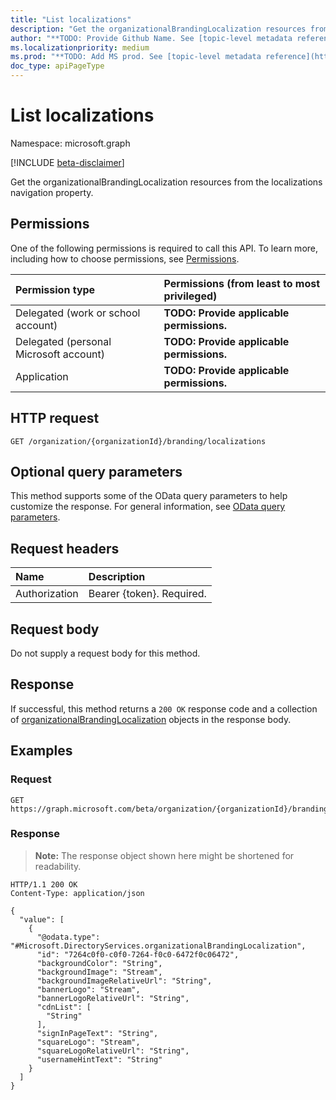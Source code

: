 ```yaml
---
title: "List localizations"
description: "Get the organizationalBrandingLocalization resources from the localizations navigation property."
author: "**TODO: Provide Github Name. See [topic-level metadata reference](https://msgo.azurewebsites.net/add/document/guidelines/metadata.html#topic-level-metadata)**"
ms.localizationpriority: medium
ms.prod: "**TODO: Add MS prod. See [topic-level metadata reference](https://msgo.azurewebsites.net/add/document/guidelines/metadata.html#topic-level-metadata)**"
doc_type: apiPageType
---
```


# List localizations
Namespace: microsoft.graph

[!INCLUDE [beta-disclaimer](../../includes/beta-disclaimer.md)]

Get the organizationalBrandingLocalization resources from the localizations navigation property.

## Permissions
One of the following permissions is required to call this API. To learn more, including how to choose permissions, see [Permissions](/graph/permissions-reference).

|Permission type|Permissions (from least to most privileged)|
|:---|:---|
|Delegated (work or school account)|**TODO: Provide applicable permissions.**|
|Delegated (personal Microsoft account)|**TODO: Provide applicable permissions.**|
|Application|**TODO: Provide applicable permissions.**|

## HTTP request

<!-- {
  "blockType": "ignored"
}
-->
``` http
GET /organization/{organizationId}/branding/localizations
```

## Optional query parameters
This method supports some of the OData query parameters to help customize the response. For general information, see [OData query parameters](/graph/query-parameters).

## Request headers
|Name|Description|
|:---|:---|
|Authorization|Bearer {token}. Required.|

## Request body
Do not supply a request body for this method.

## Response

If successful, this method returns a `200 OK` response code and a collection of [organizationalBrandingLocalization](../resources/organizationalbrandinglocalization.md) objects in the response body.

## Examples

### Request
<!-- {
  "blockType": "request",
  "name": "list_organizationalbrandinglocalization"
}
-->
``` http
GET https://graph.microsoft.com/beta/organization/{organizationId}/branding/localizations
```


### Response
>**Note:** The response object shown here might be shortened for readability.
<!-- {
  "blockType": "response",
  "truncated": true,
  "@odata.type": "Collection(Microsoft.DirectoryServices.organizationalBrandingLocalization)"
}
-->
``` http
HTTP/1.1 200 OK
Content-Type: application/json

{
  "value": [
    {
      "@odata.type": "#Microsoft.DirectoryServices.organizationalBrandingLocalization",
      "id": "7264c0f0-c0f0-7264-f0c0-6472f0c06472",
      "backgroundColor": "String",
      "backgroundImage": "Stream",
      "backgroundImageRelativeUrl": "String",
      "bannerLogo": "Stream",
      "bannerLogoRelativeUrl": "String",
      "cdnList": [
        "String"
      ],
      "signInPageText": "String",
      "squareLogo": "Stream",
      "squareLogoRelativeUrl": "String",
      "usernameHintText": "String"
    }
  ]
}
```

